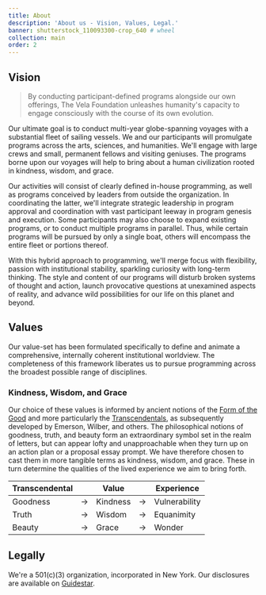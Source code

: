 ```yaml
---
title: About
description: 'About us - Vision, Values, Legal.'
banner: shutterstock_110093300-crop_640 # wheel
collection: main
order: 2
---
```


## Vision

> By conducting participant-defined programs alongside our own offerings, The Vela Foundation unleashes humanity's capacity to engage consciously with the course of its own evolution.

Our ultimate goal is to conduct multi-year globe-spanning voyages with a substantial fleet of sailing vessels. We and our participants will promulgate programs across the arts, sciences, and humanities. We'll engage with large crews and small, permanent fellows and visiting geniuses. The programs borne upon our voyages will help to bring about a human civilization rooted in kindness, wisdom, and grace.

Our activities will consist of clearly defined in-house programming, as well as programs conceived by leaders from outside the organization. In coordinating the latter, we'll integrate strategic leadership in program approval and coordination with vast participant leeway in program genesis and execution. Some participants may also choose to expand existing programs, or to conduct multiple programs in parallel. Thus, while certain programs will be pursued by only a single boat, others will encompass the entire fleet or portions thereof.

With this hybrid approach to programming, we'll merge focus with flexibility, passion with institutional stability, sparkling curiosity with long-term thinking. The style and content of our programs will disturb broken systems of thought and action, launch provocative questions at unexamined aspects of reality, and advance wild possibilities for our life on this planet and beyond.

## Values

Our value-set has been formulated specifically to define and animate a comprehensive, internally coherent institutional worldview. The completeness of this framework liberates us to pursue programming across the broadest possible range of disciplines.

### Kindness, Wisdom, and Grace

Our choice of these values is informed by ancient notions of the <a href="https://en.wikipedia.org/wiki/Form_of_the_Good" target=_blank>Form of the Good</a> and more particularly the <a href="https://en.wikipedia.org/wiki/Transcendentals" target=_blank>Transcendentals</a>, as subsequently developed by Emerson, Wilber, and others. The philosophical notions of goodness, truth, and beauty form an extraordinary symbol set in the realm of letters, but can appear lofty and unapproachable when they turn up on an action plan or a proposal essay prompt. We have therefore chosen to cast them in more tangible terms as kindness, wisdom, and grace. These in turn determine the qualities of the lived experience we aim to bring forth.

Transcendental | | Value | | Experience
--|--|--|--|--
Goodness | &rarr; | Kindness | &rarr; | Vulnerability
Truth | &rarr; | Wisdom | &rarr; | Equanimity
Beauty | &rarr; | Grace | &rarr; | Wonder

## Legally

We're a 501(c)(3) organization, incorporated in New York. Our disclosures are available on <a href="https://www.guidestar.org/profile/47-5330034" target="_blank">Guidestar</a>.
